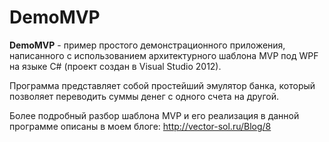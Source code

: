 # DemoMVP

**DemoMVP** - пример простого демонстрационного приложения, написанного с использованием архитектурного шаблона MVP под WPF на языке C# (проект создан в Visual Studio 2012).

Программа представляет собой простейший эмулятор банка, который позволяет переводить суммы денег с одного счета на другой.

Более подробный разбор шаблона MVP и его реализация в данной программе описаны в моем блоге: http://vector-sol.ru/Blog/8
